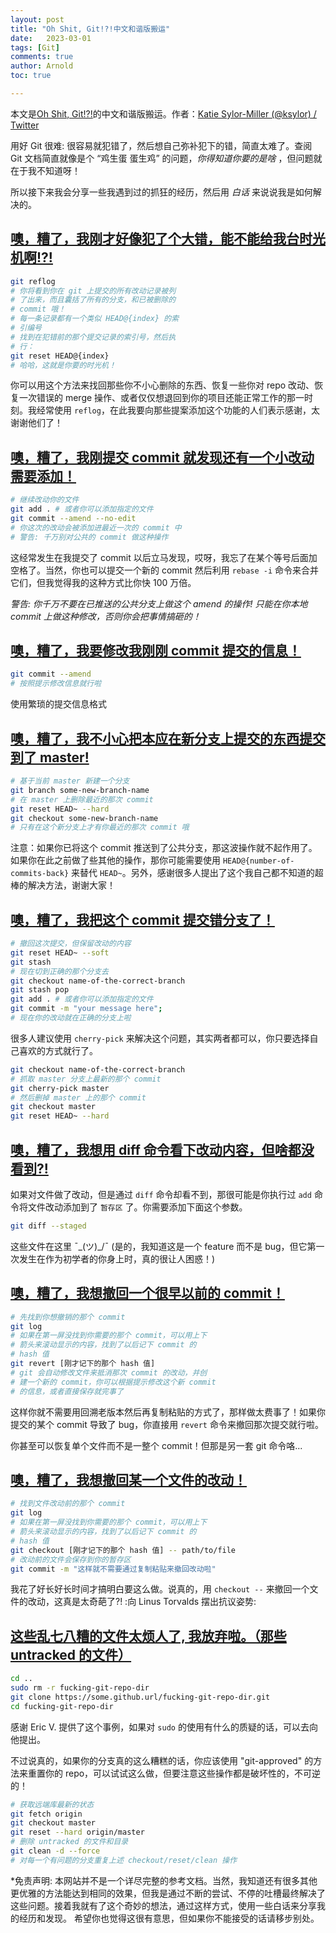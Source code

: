 ```yaml
---
layout: post
title: "Oh Shit, Git!?!中文和谐版搬运"
date:   2023-03-01
tags: [Git]
comments: true
author: Arnold
toc: true

---
```


本文是[Oh Shit, Git!?!](https://ohshitgit.com/en)的中文和谐版搬运。作者：[Katie Sylor-Miller (@ksylor) / Twitter](https://twitter.com/ksylor)

<!-- more -->

用好 Git 很难: 很容易就犯错了，然后想自己弥补犯下的错，简直太难了。查阅 Git 文档简直就像是个 “鸡生蛋 蛋生鸡” 的问题，*你得知道你要的是啥* ，但问题就在于我不知道呀！

所以接下来我会分享一些我遇到过的抓狂的经历，然后用 *白话* 来说说我是如何解决的。

## [噢，糟了，我刚才好像犯了个大错，能不能给我台时光机啊!?!](https://dangitgit.com/zh#magic-time-machine)

```bash
git reflog
# 你将看到你在 git 上提交的所有改动记录被列
# 了出来，而且囊括了所有的分支，和已被删除的
# commit 哦！
# 每一条记录都有一个类似 HEAD@{index} 的索
# 引编号
# 找到在犯错前的那个提交记录的索引号，然后执
# 行：
git reset HEAD@{index}
# 哈哈，这就是你要的时光机！
```

你可以用这个方法来找回那些你不小心删除的东西、恢复一些你对 repo 改动、恢复一次错误的 merge 操作、或者仅仅想退回到你的项目还能正常工作的那一时刻。我经常使用 `reflog`，在此我要向那些提案添加这个功能的人们表示感谢，太谢谢他们了！

## [噢，糟了，我刚提交 commit 就发现还有一个小改动需要添加！](https://dangitgit.com/zh#change-last-commit)

```bash
# 继续改动你的文件
git add . # 或者你可以添加指定的文件
git commit --amend --no-edit
# 你这次的改动会被添加进最近一次的 commit 中
# 警告: 千万别对公共的 commit 做这种操作
```

这经常发生在我提交了 commit 以后立马发现，哎呀，我忘了在某个等号后面加空格了。当然，你也可以提交一个新的 commit 然后利用 `rebase -i` 命令来合并它们，但我觉得我的这种方式比你快 100 万倍。

*警告: 你千万不要在已推送的公共分支上做这个 amend 的操作! 只能在你本地 commit 上做这种修改，否则你会把事情搞砸的！*

## [噢，糟了，我要修改我刚刚 commit 提交的信息！](https://dangitgit.com/zh#change-last-commit-message)

```bash
git commit --amend
# 按照提示修改信息就行啦
```

使用繁琐的提交信息格式

## [噢，糟了，我不小心把本应在新分支上提交的东西提交到了 master!](https://dangitgit.com/zh#accidental-commit-master)

```bash
# 基于当前 master 新建一个分支
git branch some-new-branch-name
# 在 master 上删除最近的那次 commit
git reset HEAD~ --hard
git checkout some-new-branch-name
# 只有在这个新分支上才有你最近的那次 commit 哦
```

注意：如果你已将这个 commit 推送到了公共分支，那这波操作就不起作用了。如果你在此之前做了些其他的操作，那你可能需要使用 `HEAD@{number-of-commits-back}` 来替代 `HEAD~`。另外，感谢很多人提出了这个我自己都不知道的超棒的解决方法，谢谢大家！

## [噢，糟了，我把这个 commit 提交错分支了！](https://dangitgit.com/zh#accidental-commit-wrong-branch)

```bash
# 撤回这次提交，但保留改动的内容
git reset HEAD~ --soft
git stash
# 现在切到正确的那个分支去
git checkout name-of-the-correct-branch
git stash pop
git add . # 或者你可以添加指定的文件
git commit -m "your message here";
# 现在你的改动就在正确的分支上啦
```

很多人建议使用 `cherry-pick` 来解决这个问题，其实两者都可以，你只要选择自己喜欢的方式就行了。

```bash
git checkout name-of-the-correct-branch
# 抓取 master 分支上最新的那个 commit
git cherry-pick master
# 然后删掉 master 上的那个 commit
git checkout master
git reset HEAD~ --hard
```

## [噢，糟了，我想用 diff 命令看下改动内容，但啥都没看到?!](https://dangitgit.com/zh#dude-wheres-my-diff)

如果对文件做了改动，但是通过 `diff` 命令却看不到，那很可能是你执行过 `add` 命令将文件改动添加到了 `暂存区` 了。你需要添加下面这个参数。

```bash
git diff --staged
```

这些文件在这里 ¯\_(ツ)_/¯ (是的，我知道这是一个 feature 而不是 bug，但它第一次发生在作为初学者的你身上时，真的很让人困惑！)

## [噢，糟了，我想撤回一个很早以前的 commit！](https://dangitgit.com/zh#undo-a-commit)

```bash
# 先找到你想撤销的那个 commit
git log
# 如果在第一屏没找到你需要的那个 commit，可以用上下
# 箭头来滚动显示的内容，找到了以后记下 commit 的
# hash 值
git revert [刚才记下的那个 hash 值]
# git 会自动修改文件来抵消那次 commit 的改动，并创
# 建一个新的 commit，你可以根据提示修改这个新 commit
# 的信息，或者直接保存就完事了
```

这样你就不需要用回溯老版本然后再复制粘贴的方式了，那样做太费事了！如果你提交的某个 commit 导致了 bug，你直接用 `revert` 命令来撤回那次提交就行啦。

你甚至可以恢复单个文件而不是一整个 commit！但那是另一套 git 命令咯...

## [噢，糟了，我想撤回某一个文件的改动！](https://dangitgit.com/zh#undo-a-file)

```bash
# 找到文件改动前的那个 commit
git log
# 如果在第一屏没找到你需要的那个 commit，可以用上下
# 箭头来滚动显示的内容，找到了以后记下 commit 的
# hash 值
git checkout [刚才记下的那个 hash 值] -- path/to/file
# 改动前的文件会保存到你的暂存区
git commit -m "这样就不需要通过复制粘贴来撤回改动啦"
```

我花了好长好长时间才搞明白要这么做。说真的，用 `checkout --` 来撤回一个文件的改动，这真是太奇葩了?! :向 Linus Torvalds 摆出抗议姿势:

## [这些乱七八糟的文件太烦人了, 我放弃啦。（那些 untracked 的文件）](https://dangitgit.com/zh#fuck-this-noise)

```bash
cd ..
sudo rm -r fucking-git-repo-dir
git clone https://some.github.url/fucking-git-repo-dir.git
cd fucking-git-repo-dir
```

感谢 Eric V. 提供了这个事例，如果对 `sudo` 的使用有什么的质疑的话，可以去向他提出。

不过说真的，如果你的分支真的这么糟糕的话，你应该使用 "git-approved" 的方法来重置你的 repo，可以试试这么做，但要注意这些操作都是破坏性的，不可逆的！

```bash
# 获取远端库最新的状态
git fetch origin
git checkout master
git reset --hard origin/master
# 删除 untracked 的文件和目录
git clean -d --force
# 对每一个有问题的分支重复上述 checkout/reset/clean 操作
```

*免责声明: 本网站并不是一个详尽完整的参考文档。当然，我知道还有很多其他更优雅的方法能达到相同的效果，但我是通过不断的尝试、不停的吐槽最终解决了这些问题。接着我就有了这个奇妙的想法，通过这样方式，使用一些白话来分享我的经历和发现。 希望你也觉得这很有意思，但如果你不能接受的话请移步别处。